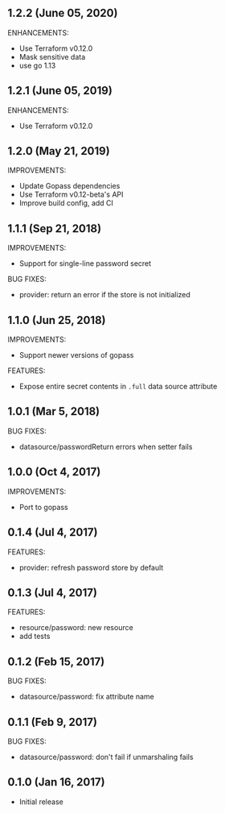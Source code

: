 ## 1.2.2 (June 05, 2020)

ENHANCEMENTS:

* Use Terraform v0.12.0
* Mask sensitive data
* use go 1.13

## 1.2.1 (June 05, 2019)

ENHANCEMENTS:

* Use Terraform v0.12.0

## 1.2.0 (May 21, 2019)

IMPROVEMENTS:

* Update Gopass dependencies
* Use Terraform v0.12-beta's API
* Improve build config, add CI

## 1.1.1 (Sep 21, 2018)

IMPROVEMENTS:

* Support for single-line password secret

BUG FIXES:

* provider: return an error if the store is not initialized

## 1.1.0 (Jun 25, 2018)

IMPROVEMENTS:

* Support newer versions of gopass

FEATURES:

* Expose entire secret contents in `.full` data source attribute

## 1.0.1 (Mar 5, 2018)

BUG FIXES:

* datasource/passwordReturn errors when setter fails

## 1.0.0 (Oct 4, 2017)

IMPROVEMENTS:

* Port to gopass

## 0.1.4 (Jul 4, 2017)

FEATURES:

* provider: refresh password store by default

## 0.1.3 (Jul 4, 2017)

FEATURES:

* resource/password: new resource
* add tests

## 0.1.2 (Feb 15, 2017)

BUG FIXES:

* datasource/password: fix attribute name

## 0.1.1 (Feb 9, 2017)

BUG FIXES:

* datasource/password: don't fail if unmarshaling fails

## 0.1.0 (Jan 16, 2017)

* Initial release
